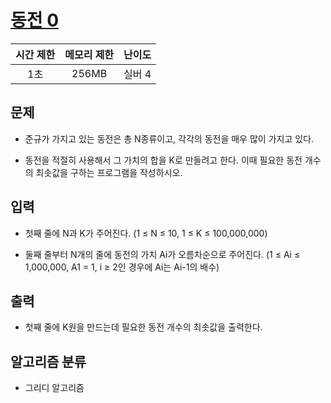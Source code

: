 # [동전 0](https://www.acmicpc.net/problem/11047)

|시간 제한|메모리 제한|난이도|
|:-------:|:---------:|:---:|
|1초|256MB|실버 4|

## 문제
- 준규가 가지고 있는 동전은 총 N종류이고, 각각의 동전을 매우 많이 가지고 있다.

- 동전을 적절히 사용해서 그 가치의 합을 K로 만들려고 한다. 이때 필요한 동전 개수의 최솟값을 구하는 프로그램을 작성하시오.

## 입력
- 첫째 줄에 N과 K가 주어진다. (1 ≤ N ≤ 10, 1 ≤ K ≤ 100,000,000)

- 둘째 줄부터 N개의 줄에 동전의 가치 Ai가 오름차순으로 주어진다. (1 ≤ Ai ≤ 1,000,000, A1 = 1, i ≥ 2인 경우에 Ai는 Ai-1의 배수)

## 출력
- 첫째 줄에 K원을 만드는데 필요한 동전 개수의 최솟값을 출력한다.

## 알고리즘 분류
- 그리디 알고리즘